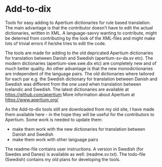 # Add-to-dix
Tools for easy adding to Apertium dictionaries for rule based translation. The main advantage is that the contributor doesn't have to edit the actual dictionaries, written in XML. A language-savvy wanting to contribute, might be deterred from contributing by the look of the XML-files and might make lots of trivial errors if he/she tries to edit the code.

The tools are made for adding to the old depricated Apertium dictionaries for translation between Danish and Swedish (apertium-sv-da.sv etc). The modern dictionaries (apertium-swe.swe.dix etc) are completely new and of much better quality. An other advantage is that the new monodictionaries are independent of the language pairs. The old dictionaries where tailored for each par e.g. the Swedish dictionary for translation between Danish and Swedish was different from the one used when translation between Icelandic and Swedish. The latest dictionaries are available at https://github.com/apertium More information about Apertium at https://www.apertium.org/

As the Add-to-dix tools still are downloaded from my old site, I have made them available here - in the hope they will be useful for the contributors to Apertium. Some work is needed to update them:

- make them work with the new dictionaries for translation between Danish and Swedish
- make them work with other language pairs

The readme-file contains user instructions. A version in Swedish (for Swedes and Danes) is available as well: (readme.sv.txt).
The todo-file (Swedish) contains my old plans for developing the tools.






